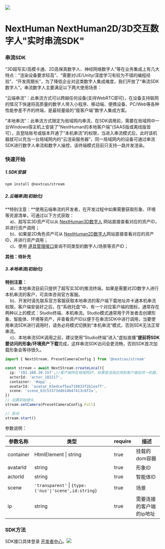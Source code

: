 <img src="https://cdn.wehome.cn/cmn/jpeg/META-8NA66KC1-OYLELYLD6GZZBDJJRXAM3-CZSJKLNL-T3.jpeg?_t=2023111150" ></img>

# NextHuman NextHuman2D/3D交互数字人"实时串流SDK"

### 串流SDK
“3D超写实/高模卡通、2D高保真数字人、神经网络数字人”等在业务集成上有几大特点：“渲染设备要求较高”、“需要对UE/Unity/深度学习有较为不错的编程经验”、“开发周期长”，为了降低企业对这类数字人集成难度，我们开放了“串流SDK数字人”。串流数字人主要满足以下两大使用场景：

“云端串流”：此串流方式可以跨越任何设备(支持WebRTC即可)，在设备支持联网的情况下快速将高质量的数字人带入小程序、移动端、便携设备、PC/Web等各种性能参差不齐的终端，是最轻量级的“瘦客户端”数字人集成方案。

“本地串流”：此串流方式限定为局域网内串流，在SDK调用前，需要在局域网中一台Windows宿主机上安装了"NextHuman的本地客户端"(SAAS版或离线版皆可），且登陆账号或版本开通了“本机串流”的权限，当进入串流模式后，此时该机器就可以充当一台局域网内的“云渲染服务器”，同一局域网内的设备可通过串流SDK进行数字人串流和数字人操控，该终端模式目前只支持一路并发渲染。

### 快速开始

##### 1.SDK安装

```bash
npm install @nextcas/stream
```

##### 2.云端串流(初始化)

**特别注意：**使用云端串流的开发者，在开发过程中如果需要获取形象、环境等资源清单，可通过以下方式获取：<br/>
&nbsp;&nbsp;&nbsp;&nbsp;a)、超写实3D资产可以从 [NextHuman3D数字人](https://nexthuman.cn/api-web/) 网站直接查看对应的资产ID，并进行资产调用；<br/>
&nbsp;&nbsp;&nbsp;&nbsp;b)、如果是2D角色资产可从 [NextHuman2D数字人](https://nexthuman.cn/live2d/)网站直接查看对应的资产ID，并进行资产调用；<br/>
&nbsp;&nbsp;&nbsp;&nbsp;c)、使用 [道具管理接口](https://nexthuman.cn/developer/#/open/docs/daoju)查询不同类型的数字人/场景等资产ID；

**其他：待补充**


##### 3.本地串流(初始化)

**特别注意：** 
<br/>
&nbsp;&nbsp;&nbsp;&nbsp;a)、本地串流目前只提供了超写实3D的推流终端，如果是需要对2D数字人进行本机串流的客户，可具体咨询官方客服。<br/>
&nbsp;&nbsp;&nbsp;&nbsp;b)、开发时请先联系官方客服获取本地串流的客户端下载地址并卡通本机串流权限，客户端安装好之后，在“系统托盘”中，有一个对应客户端的图标，通常存在两种以上的模式：Studio终端、本机串流。Studio模式通常用于开发者去创建形象、智能体、环境等资产，并查看资产ID以便于在串流SDK中进行调用，当要使用串流SDK进行调用时，请务必将模式切换到“本机串流“模式，否则SDK无法正常串流。<br/>
&nbsp;&nbsp;&nbsp;&nbsp;c)、本地串流SDK调用之前，建议使用“Studio终端”进入“虚拟直播”**提前将SDK要访问的形象/环境资产下载**完成，这样串流SDK访问会更流畅，否则SDK首次加载形象会等待很久。

```typescript
import { NextStream, PresetCameraConfig } from '@nextcas/stream'

const stream = await NextStream.createLocal({
  ip: '192.168.20.157',//客户端所在局域网IP，如果是渲染应用和客户端在同一机器，使用127.0.0.1即可
  actorId: 'actor_102217',
  container: '#app' , 
  avatarId: 'avatar_63edcef5ea719833f2b1eaff',
  scene: 'scene_63c53373ddb14647413c8f2a',
})
// 设置初始镜头
stream.setCamera(PresetCameraConfig.Full)

// 启动
stream.start()
```
参数说明：

| 参数名称  | 类型                                                  | require | 描述                     |
| --------- | ----------------------------------------------------- | ------- | ------------------------ |
| container | HtmlElement \| string                                 | true    | 挂载的dom容器            |
| avatarId  | string                                                | true    | 形象ID                   |
| actorId   | string                                                | true    | 智能体ID                 |
| scene     | `'transparent'` \| `{type:('nus'\|'scene',id:string}` | true    | 场景                     |
| ip        | string                                                | true    | 需要连接的客户端的ip地址 |


### SDK方法

SDK接口具体登录 [开发者中心](https://nexthuman.cn/developer/#/open/docs/stream)。![](Assets/Login.png)

